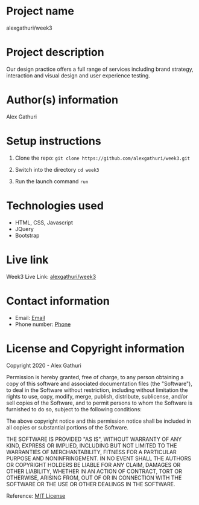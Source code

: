 # Project name
alexgathuri/week3

# Project description
Our design practice offers a full range of services including brand strategy, interaction and visual design and user experience testing. 

# Author(s) information
Alex Gathuri


# Setup instructions

1. Clone the repo:
    `git clone https://github.com/alexgathuri/week3.git`

1. Switch into the directory
    `cd week3`

1. Run the launch command
    `run`

# Technologies used

* HTML, CSS, Javascript
* JQuery
* Bootstrap


# Live link

Week3 Live Link: [alexgathuri/week3](https://alexgathuri.github.io/week3/)

# Contact information
* Email: [Email](mailto:gathurialex4@gmail.com)
* Phone number: [Phone](tel:+254715488707)

# License and Copyright information

Copyright 2020 - Alex Gathuri

Permission is hereby granted, free of charge, to any person obtaining a copy of this software and associated documentation files (the "Software"), to deal in the Software without restriction, including without limitation the rights to use, copy, modify, merge, publish, distribute, sublicense, and/or sell copies of the Software, and to permit persons to whom the Software is furnished to do so, subject to the following conditions:

The above copyright notice and this permission notice shall be included in all copies or substantial portions of the Software.

THE SOFTWARE IS PROVIDED "AS IS", WITHOUT WARRANTY OF ANY KIND, EXPRESS OR IMPLIED, INCLUDING BUT NOT LIMITED TO THE WARRANTIES OF MERCHANTABILITY, FITNESS FOR A PARTICULAR PURPOSE AND NONINFRINGEMENT. IN NO EVENT SHALL THE AUTHORS OR COPYRIGHT HOLDERS BE LIABLE FOR ANY CLAIM, DAMAGES OR OTHER LIABILITY, WHETHER IN AN ACTION OF CONTRACT, TORT OR OTHERWISE, ARISING FROM, OUT OF OR IN CONNECTION WITH THE SOFTWARE OR THE USE OR OTHER DEALINGS IN THE SOFTWARE.

Reference: [MIT License](https://opensource.org/licenses/MIT)
